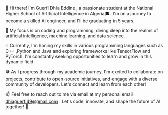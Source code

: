 👋 Hi there! I'm  Guerfi Dhia Eddine , a passionate student at the National Higher School of Artificial Intelligence in Algeria🎓. I'm on a journey to become a skilled AI engineer, and I'll be graduating in 5 years.

🚀 My focus is on coding and programming, diving deep into the realms of artificial intelligence, machine learning, and data science.

💡 Currently, I'm honing my skills in various programming languages such as C++ ,Python and Java and exploring frameworks like TensorFlow and PyTorch. I'm constantly seeking opportunities to learn and grow in this dynamic field.

🛠️ As I progress through my academic journey, I'm excited to collaborate on projects, contribute to open-source initiatives, and engage with a diverse community of developers. Let's connect and learn from each other!

📫 Feel free to reach out to me via email at my personal email dhiaguerfi49@gmail.com . Let's code, innovate, and shape the future of AI together! 🌟
